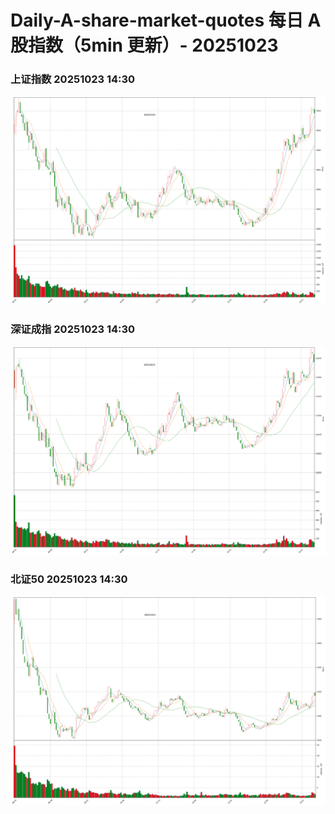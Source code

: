 
# Daily-A-share-market-quotes 每日 A 股指数（5min 更新）- 20251023

### 上证指数 20251023 14:30
![](./fig/2025/10/20251023-sh000001.png)

### 深证成指 20251023 14:30
![](./fig/2025/10/20251023-sz399001.png)

### 北证50 20251023 14:30
![](./fig/2025/10/20251023-bj899050.png)
